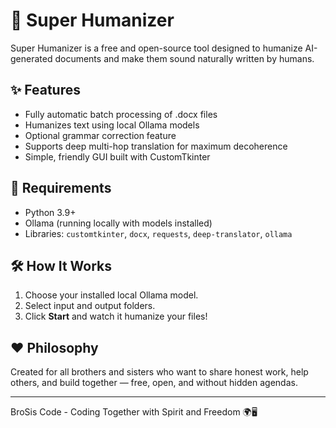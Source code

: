 # 🧠 Super Humanizer

Super Humanizer is a free and open-source tool designed to humanize AI-generated documents and make them sound naturally written by humans.

## ✨ Features

- Fully automatic batch processing of .docx files
- Humanizes text using local Ollama models
- Optional grammar correction feature
- Supports deep multi-hop translation for maximum decoherence
- Simple, friendly GUI built with CustomTkinter

## 🚀 Requirements

- Python 3.9+
- Ollama (running locally with models installed)
- Libraries: `customtkinter`, `docx`, `requests`, `deep-translator`, `ollama`

## 🛠️ How It Works

1. Choose your installed local Ollama model.
2. Select input and output folders.
3. Click **Start** and watch it humanize your files!

## ❤️ Philosophy

Created for all brothers and sisters who want to share honest work, help others, and build together — free, open, and without hidden agendas.

---

BroSis Code - Coding Together with Spirit and Freedom 🌍🖥️
